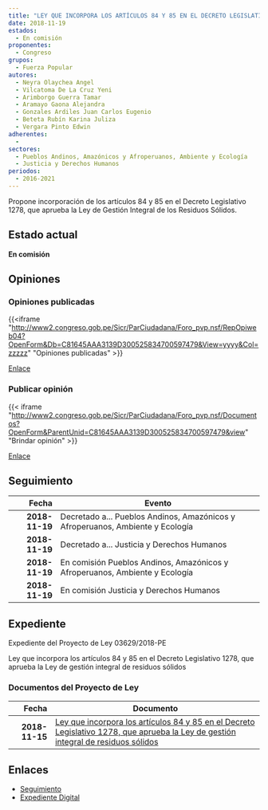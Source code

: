 ```yaml
---
title: "LEY QUE INCORPORA LOS ARTÍCULOS 84 Y 85 EN EL DECRETO LEGISLATIVO 1278, QUE APRUEBA LA LEY DE GESTIÓN INTEGRAL DE RESIDUOS SÓLIDOS"
date: 2018-11-19
estados: 
  - En comisión
proponentes: 
  - Congreso
grupos: 
  - Fuerza Popular
autores: 
  - Neyra Olaychea Angel
  - Vilcatoma De La Cruz Yeni
  - Arimborgo Guerra Tamar
  - Aramayo Gaona Alejandra
  - Gonzales Ardiles Juan Carlos Eugenio
  - Beteta Rubín Karina Juliza
  - Vergara Pinto Edwin
adherentes: 
  - 
sectores: 
  - Pueblos Andinos, Amazónicos y Afroperuanos, Ambiente y Ecología
  - Justicia y Derechos Humanos
periodos: 
  - 2016-2021
---
```


Propone incorporación de los artículos 84 y 85 en el Decreto Legislativo 1278, que aprueba la Ley de Gestión Integral de los Residuos Sólidos.


## Estado actual

**En comisión**

## Opiniones

### Opiniones publicadas

{{<iframe "http://www2.congreso.gob.pe/Sicr/ParCiudadana/Foro_pvp.nsf/RepOpiweb04?OpenForm&Db=C81645AAA3139D300525834700597479&View=yyyy&Col=zzzzz" "Opiniones publicadas" >}}

[Enlace](http://www2.congreso.gob.pe/Sicr/ParCiudadana/Foro_pvp.nsf/RepOpiweb04?OpenForm&Db=C81645AAA3139D300525834700597479&View=yyyy&Col=zzzzz)
### Publicar opinión

{{< iframe "http://www2.congreso.gob.pe/Sicr/ParCiudadana/Foro_pvp.nsf/Documentos?OpenForm&ParentUnid=C81645AAA3139D300525834700597479&view" "Brindar opinión" >}}

[Enlace](http://www2.congreso.gob.pe/Sicr/ParCiudadana/Foro_pvp.nsf/Documentos?OpenForm&ParentUnid=C81645AAA3139D300525834700597479&view)

## Seguimiento

| Fecha | Evento |
|------:|--------|
| **2018-11-19** | Decretado a... Pueblos Andinos, Amazónicos y Afroperuanos, Ambiente y Ecología|
| **2018-11-19** | Decretado a... Justicia y Derechos Humanos|
| **2018-11-19** | En comisión Pueblos Andinos, Amazónicos y Afroperuanos, Ambiente y Ecología|
| **2018-11-19** | En comisión Justicia y Derechos Humanos|


## Expediente

Expediente del Proyecto de Ley 03629/2018-PE

Ley que incorpora los artículos 84 y 85 en el Decreto Legislativo 1278, que aprueba la Ley de gestión integral de residuos sólidos


### Documentos del Proyecto de Ley

| Fecha | Documento |
|------:|--------|
| **2018-11-15** | [Ley que incorpora los artículos 84 y 85 en el Decreto Legislativo 1278, que aprueba la Ley de gestión integral de residuos sólidos](http://www.leyes.congreso.gob.pe/Documentos/2016_2021/Proyectos_de_Ley_y_de_Resoluciones_Legislativas/PL0362920181115.pdf) |

## Enlaces 

- [Seguimiento](http://www2.congreso.gob.pe/Sicr/TraDocEstProc/CLProLey2016.nsf/f7fff46988ca05b1052578e100829cc7/74e4e45cf49727ba0525834600793eb6?OpenDocument)
- [Expediente Digital](http://www2.congreso.gob.pe/Sicr/TraDocEstProc/CLProLey2016.nsf/f7fff46988ca05b1052578e100829cc7/74e4e45cf49727ba0525834600793eb6?OpenDocument&Click=05257FB7005EB655.eb71d0cf91d8294e05256cdf006b5706/$Body/0.1C6C)
